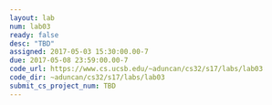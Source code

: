 ```yaml
---
layout: lab
num: lab03
ready: false
desc: "TBD"
assigned: 2017-05-03 15:30:00.00-7
due: 2017-05-08 23:59:00.00-7
code_url: https://www.cs.ucsb.edu/~aduncan/cs32/s17/labs/lab03
code_dir: ~aduncan/cs32/s17/labs/lab03
submit_cs_project_num: TBD
---
```


<div style='display:none'>
https://ucsb-cs32-s17.github.io/lab/lab03/
</div>
